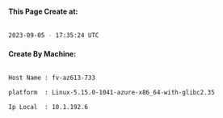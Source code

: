 
   
#### This Page Create at:

```bash

2023-09-05 - 17:35:24 UTC

```

#### Create By Machine:

```bash

Host Name : fv-az613-733

platform  : Linux-5.15.0-1041-azure-x86_64-with-glibc2.35

Ip Local  : 10.1.192.6

```

